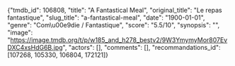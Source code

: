 {"tmdb_id": 106808, "title": "A Fantastical Meal", "original_title": "Le repas fantastique", "slug_title": "a-fantastical-meal", "date": "1900-01-01", "genre": "Com\u00e9die / Fantastique", "score": "5.5/10", "synopsis": "", "image": "https://image.tmdb.org/t/p/w185_and_h278_bestv2/9W3YmymyMor807EvDXC4xsHdG6B.jpg", "actors": [], "comments": [], "recommandations_id": [107268, 105330, 106804, 172121]}